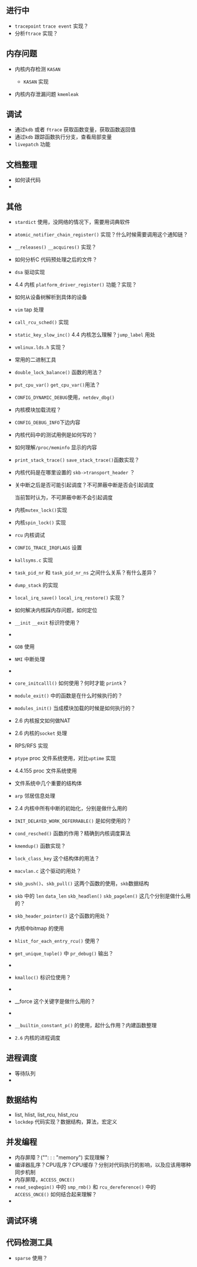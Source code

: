 ## 进行中

* `tracepoint` `trace event` 实现？
* 分析`ftrace` 实现？




## 内存问题

* 内核内存检测 `KASAN`
  * `KASAN` 实现

* 内核内存泄漏问题 `kmemleak`



## 调试

* 通过`kdb` 或者 `ftrace` 获取函数变量，获取函数返回值
* 通过`kdb` 跟踪函数执行分支，查看局部变量
* `livepatch` 功能



## 文档整理

* 如何读代码
* 



## 其他

* `stardict` 使用，没网络的情况下，需要用词典软件

* `atomic_notifier_chain_register()` 实现？什么时候需要调用这个通知链？

* `__releases()` `__acquires()` 实现？

* 如何分析C 代码预处理之后的文件？

* `dsa` 驱动实现

* 4.4 内核 `platform_driver_register()` 功能？实现？
  
* 如何从设备树解析到具体的设备
  
* `vim` tap 处理

* `call_rcu_sched()` 实现

* `static_key_slow_inc()` 4.4 内核怎么理解？`jump_label` 用处

* `vmlinux.lds.h` 实现？

* 常用的二进制工具

* `double_lock_balance()` 函数的用法？

* `put_cpu_var()` `get_cpu_var()`用法？

* `CONFIG_DYNAMIC_DEBUG`使用，`netdev_dbg()`

* 内核模块加载流程？

* `CONFIG_DEBUG_INFO`下边内容

* 内核代码中的测试用例是如何写的？

* 如何理解`/proc/meminfo` 显示的内容

* `print_stack_trace()` `save_stack_trace()`函数实现？

* 内核代码是在哪里设置的 `skb->transport_header` ？

* 关中断之后是否可能引起调度？不可屏蔽中断是否会引起调度

  当前暂时认为，不可屏蔽中断不会引起调度

* 内核`mutex_lock()`实现

* 内核`spin_lock()` 实现

* `rcu` 内核调试

* `CONFIG_TRACE_IRQFLAGS` 设置

* `kallsyms.c` 实现

* `task_pid_nr` 和 `task_pid_nr_ns` 之间什么关系？有什么差异？

* `dump_stack` 的实现

* `local_irq_save()`  `local_irq_restore()` 实现？

* 如何解决内核踩内存问题，如何定位

* `__init` `__exit` 标识符使用？

* 

* `GDB` 使用

* `NMI` 中断处理

* 

* `core_initcalll()` 如何使用？何时才能 `printk`？

* `module_exit()` 中的函数是在什么时候执行的？

* `modules_init()` 当成模块加载的时候是如何执行的？

* 2.6 内核报文如何做NAT

* 2.6 内核的`socket` 处理

* RPS/RFS 实现

* `ptype` proc 文件系统使用，对比`uptime` 实现

* 4.4.155  proc 文件系统使用

* 文件系统中几个重要的结构体

* `arp` 邻居信息处理

* 2.4 内核中所有中断的初始化，分别是做什么用的

* `INIT_DELAYED_WORK_DEFERRABLE()` 是如何使用的？

* `cond_resched()` 函数的作用？精确到内核调度算法

* `kmemdup()` 函数实现？

* `lock_class_key` 这个结构体的用法？

* `macvlan.c` 这个驱动的用处？

* `skb_push()`、`skb_pull()`  这两个函数的使用，`skb`数据结构

* `skb` 中的 `len` `data_len` `skb_headlen()` `skb_pagelen()`  这几个分别是做什么用的？

* `skb_header_pointer()` 这个函数的用处？

* 内核中bitmap 的使用

* `hlist_for_each_entry_rcu()` 使用？

* `get_unique_tuple()` 中 `pr_debug()` 输出？

* 

* `kmalloc()` 标识位使用？

* 

* __force 这个关键字是做什么用的？

* 

* `__builtin_constant_p()` 的使用，起什么作用？内建函数整理

* `2.6` 内核的进程调度



## 进程调度

* 等待队列
* 

## 数据结构

* list, hlist, list_rcu, hlist_rcu
* `lockdep` 代码实现？数据结构，算法，宏定义



## 并发编程

* 内存屏障？("": : : "memory") 实现理解？
* 编译器乱序？CPU乱序？CPU缓存？分别对代码执行的影响，以及应该用哪种同步机制
* 内存屏障，`ACCESS_ONCE()` 
* `read_seqbegin()` 中的 `smp_rmb()` 和 `rcu_dereference()` 中的 `ACCESS_ONCE()` 如何结合起来理解？
* 



## 调试环境



## 代码检测工具

* `sparse` 使用？

